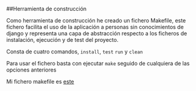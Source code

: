 ##Herramienta de construcción

Como herramienta de construcción he creado un fichero Makefile, este fichero facilita el uso de la aplicación a personas sin conocimientos de django y representa una capa de abstracción respecto a los ficheros de instalación, ejecución y de test del proyecto.

Consta de cuatro comandos, `install`, `test` `run` y `clean`

Para usar el fichero basta con ejecutar `make` seguido de cualquiera de las opciones anteriores

Mi fichero makefile es [este](../Makefile)